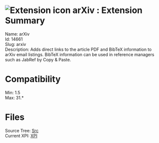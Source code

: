 # ![Extension icon](https://addons.thunderbird.net/static/img/addon-icons/default-64.png) arXiv : Extension Summary

Name: arXiv  
Id: 14661  
Slug: arxiv  
Description: Adds direct links to the article PDF and BibTeX information to arXiv email listings.  BibTeX information can be used in reference managers such as JabRef by Copy &amp; Paste.
  

# Compatibility
Min: 1.5  
Max: 31.*  

# Files

Source Tree: [Src](C:/Dev/Thunderbird/ThunderKdB/xall/xOther/14661-arxiv/src)  
Current XPI: [XPI](C:/Dev/Thunderbird/ThunderKdB/xall/xOther/14661-arxiv/xpi)  



